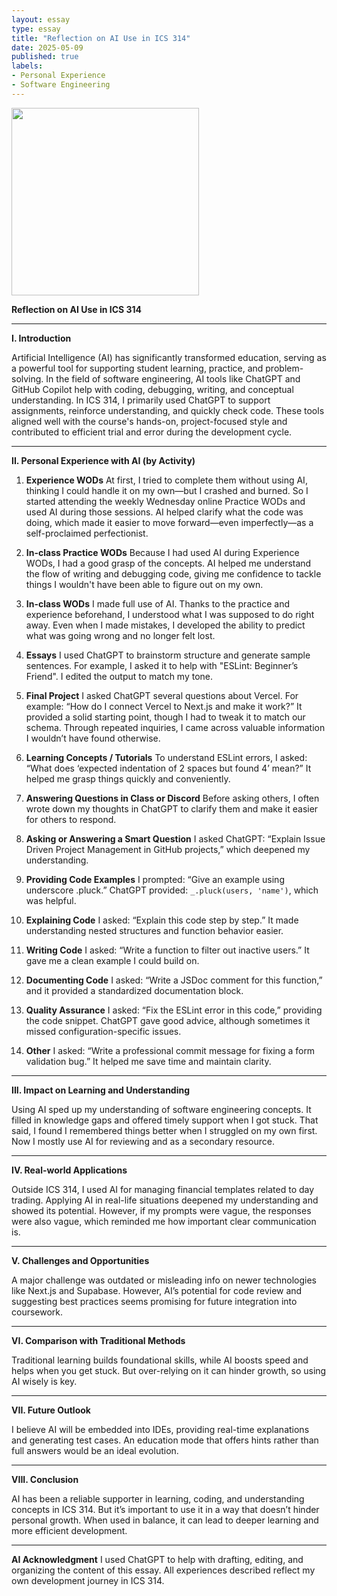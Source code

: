 ```yaml
---
layout: essay
type: essay
title: "Reflection on AI Use in ICS 314"
date: 2025-05-09
published: true
labels:
- Personal Experience
- Software Engineering
---
```


<img width="300px" class="rounded float-start pe-4" src="../img/ai-reflection.jpg">  

**Reflection on AI Use in ICS 314**

---

**I. Introduction**

Artificial Intelligence (AI) has significantly transformed education, serving as a powerful tool for supporting student learning, practice, and problem-solving. In the field of software engineering, AI tools like ChatGPT and GitHub Copilot help with coding, debugging, writing, and conceptual understanding. In ICS 314, I primarily used ChatGPT to support assignments, reinforce understanding, and quickly check code. These tools aligned well with the course's hands-on, project-focused style and contributed to efficient trial and error during the development cycle.

---

**II. Personal Experience with AI (by Activity)**

1. **Experience WODs**
   At first, I tried to complete them without using AI, thinking I could handle it on my own—but I crashed and burned. So I started attending the weekly Wednesday online Practice WODs and used AI during those sessions. AI helped clarify what the code was doing, which made it easier to move forward—even imperfectly—as a self-proclaimed perfectionist.

2. **In-class Practice WODs**
   Because I had used AI during Experience WODs, I had a good grasp of the concepts. AI helped me understand the flow of writing and debugging code, giving me confidence to tackle things I wouldn't have been able to figure out on my own.

3. **In-class WODs**
   I made full use of AI. Thanks to the practice and experience beforehand, I understood what I was supposed to do right away. Even when I made mistakes, I developed the ability to predict what was going wrong and no longer felt lost.

4. **Essays**
   I used ChatGPT to brainstorm structure and generate sample sentences. For example, I asked it to help with "ESLint: Beginner’s Friend". I edited the output to match my tone.

5. **Final Project**
   I asked ChatGPT several questions about Vercel. For example: “How do I connect Vercel to Next.js and make it work?” It provided a solid starting point, though I had to tweak it to match our schema. Through repeated inquiries, I came across valuable information I wouldn’t have found otherwise.

6. **Learning Concepts / Tutorials**
   To understand ESLint errors, I asked: “What does ‘expected indentation of 2 spaces but found 4’ mean?” It helped me grasp things quickly and conveniently.

7. **Answering Questions in Class or Discord**
   Before asking others, I often wrote down my thoughts in ChatGPT to clarify them and make it easier for others to respond.

8. **Asking or Answering a Smart Question**
   I asked ChatGPT: “Explain Issue Driven Project Management in GitHub projects,” which deepened my understanding.

9. **Providing Code Examples**
   I prompted: “Give an example using underscore .pluck.” ChatGPT provided: `_.pluck(users, 'name')`, which was helpful.

10. **Explaining Code**
    I asked: “Explain this code step by step.” It made understanding nested structures and function behavior easier.

11. **Writing Code**
    I asked: “Write a function to filter out inactive users.” It gave me a clean example I could build on.

12. **Documenting Code**
    I asked: “Write a JSDoc comment for this function,” and it provided a standardized documentation block.

13. **Quality Assurance**
    I asked: “Fix the ESLint error in this code,” providing the code snippet. ChatGPT gave good advice, although sometimes it missed configuration-specific issues.

14. **Other**
    I asked: “Write a professional commit message for fixing a form validation bug.” It helped me save time and maintain clarity.

---

**III. Impact on Learning and Understanding**

Using AI sped up my understanding of software engineering concepts. It filled in knowledge gaps and offered timely support when I got stuck. That said, I found I remembered things better when I struggled on my own first. Now I mostly use AI for reviewing and as a secondary resource.

---

**IV. Real-world Applications**

Outside ICS 314, I used AI for managing financial templates related to day trading. Applying AI in real-life situations deepened my understanding and showed its potential. However, if my prompts were vague, the responses were also vague, which reminded me how important clear communication is.

---

**V. Challenges and Opportunities**

A major challenge was outdated or misleading info on newer technologies like Next.js and Supabase. However, AI’s potential for code review and suggesting best practices seems promising for future integration into coursework.

---

**VI. Comparison with Traditional Methods**

Traditional learning builds foundational skills, while AI boosts speed and helps when you get stuck. But over-relying on it can hinder growth, so using AI wisely is key.

---

**VII. Future Outlook**

I believe AI will be embedded into IDEs, providing real-time explanations and generating test cases. An education mode that offers hints rather than full answers would be an ideal evolution.

---

**VIII. Conclusion**

AI has been a reliable supporter in learning, coding, and understanding concepts in ICS 314. But it’s important to use it in a way that doesn’t hinder personal growth. When used in balance, it can lead to deeper learning and more efficient development.

---

**AI Acknowledgment**
I used ChatGPT to help with drafting, editing, and organizing the content of this essay. All experiences described reflect my own development journey in ICS 314.
